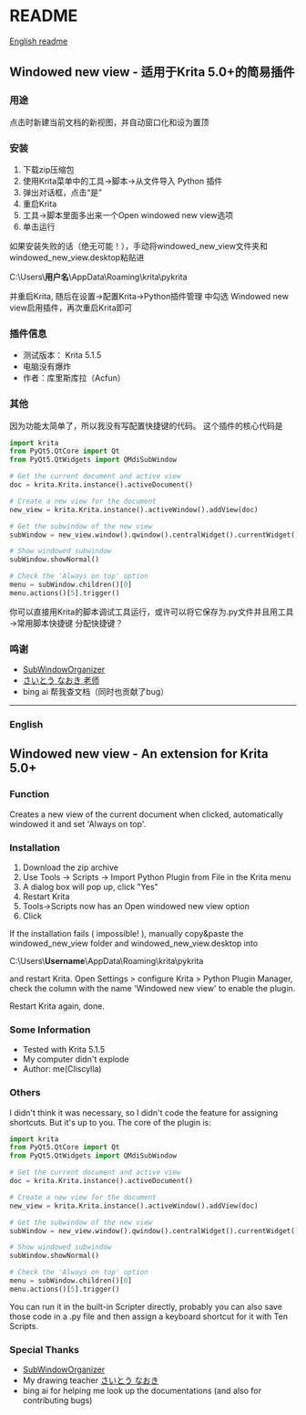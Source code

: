 # README #
[English readme](#markdown-header-english)
## Windowed new view - 适用于Krita 5.0+的简易插件 ##

### 用途 ###
点击时新建当前文档的新视图，并自动窗口化和设为置顶

### 安装 ###
1. 下载zip压缩包
2. 使用Krita菜单中的工具→脚本→从文件导入 Python 插件
3. 弹出对话框，点击“是”
4. 重启Krita
5. 工具→脚本里面多出来一个Open windowed new view选项
6. 单击运行

如果安装失败的话（绝无可能！），手动将windowed_new_view文件夹和windowed_new_view.desktop粘贴进

C:\Users\\**用户名**\AppData\Roaming\krita\pykrita

并重启Krita, 随后在设置→配置Krita→Python插件管理 中勾选 Windowed new view启用插件，再次重启Krita即可

### 插件信息 ###

* 测试版本： Krita 5.1.5
* 电脑没有爆炸
* 作者：库里斯库拉（Acfun）

### 其他 ###
因为功能太简单了，所以我没有写配置快捷键的代码。
这个插件的核心代码是
```python
import krita
from PyQt5.QtCore import Qt
from PyQt5.QtWidgets import QMdiSubWindow

# Get the current document and active view
doc = krita.Krita.instance().activeDocument()

# Create a new view for the document
new_view = krita.Krita.instance().activeWindow().addView(doc)

# Get the subwindow of the new view
subWindow = new_view.window().qwindow().centralWidget().currentWidget().activeSubWindow()

# Show windowed subwindow
subWindow.showNormal()

# Check the 'Always on top' option
menu = subWindow.children()[0]
menu.actions()[5].trigger()
```      
你可以直接用Krita的脚本调试工具运行，或许可以将它保存为.py文件并且用工具→常用脚本快捷键 分配快捷键？

### 鸣谢 ###
* [SubWindowOrganizer](https://github.com/wojtryb/kritaSubwindowOrganizer)
* [さいとう なおき 老师](https://twitter.com/_NaokiSaito)
* bing ai 帮我查文档（同时也贡献了bug）

---
### English
## Windowed new view - An extension for Krita 5.0+ ##

### Function ###
Creates a new view of the current document when clicked, automatically windowed it and set 'Always on top'.

### Installation ###
1. Download the zip archive
2. Use Tools → Scripts → Import Python Plugin from File in the Krita menu
3. A dialog box will pop up, click "Yes"
4. Restart Krita
5. Tools→Scripts now has an Open windowed new view option
6. Click

If the installation fails ( impossible! ), manually copy&paste the windowed_new_view folder and windowed_new_view.desktop into

C:\Users\\**Username**\AppData\Roaming\krita\pykrita

and restart Krita. Open Settings > configure Krita > Python Plugin Manager, check the column with the name 'Windowed new view' to enable the plugin.

Restart Krita again, done.

### Some Information ###

* Tested with Krita 5.1.5
* My computer didn't explode
* Author: me(Cliscylla)

### Others ###
I didn't think it was necessary, so I didn't code the feature for assigning shortcuts. But it's up to you.
The core of the plugin is:
```python
import krita
from PyQt5.QtCore import Qt
from PyQt5.QtWidgets import QMdiSubWindow

# Get the current document and active view
doc = krita.Krita.instance().activeDocument()

# Create a new view for the document
new_view = krita.Krita.instance().activeWindow().addView(doc)

# Get the subwindow of the new view
subWindow = new_view.window().qwindow().centralWidget().currentWidget().activeSubWindow()

# Show windowed subwindow
subWindow.showNormal()

# Check the 'Always on top' option
menu = subWindow.children()[0]
menu.actions()[5].trigger()
```      

You can run it in the built-in Scripter directly, probably you can also save those code in a .py file and then assign a keyboard shortcut for it with Ten Scripts.

### Special Thanks ###
* [SubWindowOrganizer](https://github.com/wojtryb/kritaSubwindowOrganizer)
* My drawing teacher [さいとう なおき](https://twitter.com/_NaokiSaito)
* bing ai for helping me look up the documentations (and also for contributing bugs)